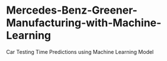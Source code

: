 # Mercedes-Benz-Greener-Manufacturing-with-Machine-Learning
Car Testing Time Predictions using Machine Learning Model
